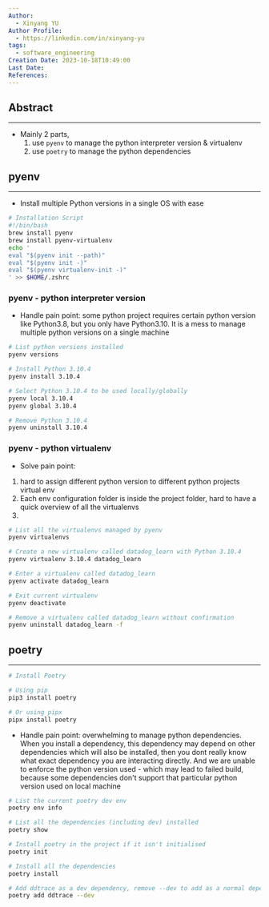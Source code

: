 ```yaml
---
Author:
  - Xinyang YU
Author Profile:
  - https://linkedin.com/in/xinyang-yu
tags:
  - software_engineering
Creation Date: 2023-10-18T10:49:00
Last Date: 
References:
---
```

## Abstract
---
- Mainly 2 parts, 
	1. use `pyenv` to manage the python interpreter version & virtualenv
	2. use `poetry` to manage the python dependencies

## pyenv
---
- Install multiple Python versions in a single OS with ease
```bash
# Installation Script
#!/bin/bash
brew install pyenv
brew install pyenv-virtualenv
echo '
eval "$(pyenv init --path)"
eval "$(pyenv init -)"
eval "$(pyenv virtualenv-init -)"
' >> $HOME/.zshrc
```
### pyenv - python interpreter version
- Handle pain point: some python project requires certain python version like Python3.8, but you only have Python3.10. It is a mess to manage multiple python versions on a single machine
```bash
# List python versions installed
pyenv versions

# Install Python 3.10.4
pyenv install 3.10.4

# Select Python 3.10.4 to be used locally/globally
pyenv local 3.10.4
pyenv global 3.10.4

# Remove Python 3.10.4
pyenv uninstall 3.10.4
```
### pyenv - python virtualenv
- Solve pain point: 
1) hard to assign different python version to different python projects virtual env
2) Each env configuration folder is inside the project folder, hard to have a quick overview of all the virtualenvs
3) 
```bash
# List all the virtualenvs managed by pyenv
pyenv virtualenvs

# Create a new virtualenv called datadog_learn with Python 3.10.4
pyenv virtualenv 3.10.4 datadog_learn

# Enter a virtualenv called datadog_learn
pyenv activate datadog_learn

# Exit current virtualenv
pyenv deactivate 

# Remove a virtualenv called datadog_learn without confirmation
pyenv uninstall datadog_learn -f
```

## poetry
---
```bash
# Install Poetry

# Using pip
pip3 install poetry

# Or using pipx
pipx install poetry
```
- Handle pain point: overwhelming to manage python dependencies. When you install a dependency, this dependency may depend on other dependencies which will also be installed, then you dont really know what exact dependency you are interacting directly. And we are unable to enforce the python version used - which may lead to failed build, because some dependencies don't support that particular python version used on local machine
```bash
# List the current poetry dev env
poetry env info

# List all the dependencies (including dev) installed
poetry show

# Install poetry in the project if it isn't initialised
poetry init

# Install all the dependencies
poetry install

# Add ddtrace as a dev dependency, remove --dev to add as a normal dependency
poetry add ddtrace --dev
```